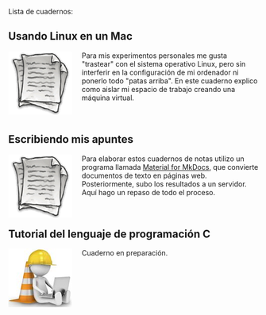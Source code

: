 Lista de cuadernos:

## Usando Linux en un Mac

<a href="https://trezebits.github.io/tutorial_linux_en_mac/">
  <img src="cuadernos.png" style="float:left;padding-right:20px">
</a>

Para mis experimentos personales me gusta "trastear" con el sistema operativo Linux, pero sin interferir en la configuración de mi ordenador ni ponerlo todo "patas arriba". En este cuaderno explico como aislar mi espacio de trabajo creando una máquina virtual.<br><br><br>

## Escribiendo mis apuntes 

<a href="https://trezebits.github.io/tutorial_mkdocs/">
  <img src="cuadernos.png" style="float:left;padding-right:20px">
</a>

Para elaborar estos cuadernos de notas utilizo un programa llamada [Material for MkDocs](https://squidfunk.github.io/mkdocs-material/), que convierte documentos de texto en páginas web. Posteriormente, subo los resultados a un servidor. Aquí hago un repaso de todo el proceso.<br><br><br>

## Tutorial del lenguaje de programación C

<a>
  <img src="endesarrollo.jpg" style="float:left;padding-right:20px">
</a>

Cuaderno en preparación.

<br><br><br><br>
